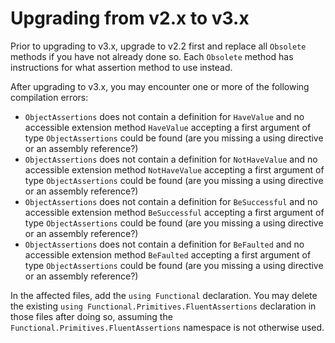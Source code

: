 # Upgrading from v2.x to v3.x

Prior to upgrading to v3.x, upgrade to v2.2 first and replace all `Obsolete` methods if you have not already done so.  Each `Obsolete` method has instructions for what assertion method to use instead.

After upgrading to v3.x, you may encounter one or more of the following compilation errors:

- `ObjectAssertions` does not contain a definition for `HaveValue` and no accessible extension method `HaveValue` accepting a first argument of type `ObjectAssertions` could be found (are you missing a using directive or an assembly reference?)
- `ObjectAssertions` does not contain a definition for `NotHaveValue` and no accessible extension method `NotHaveValue` accepting a first argument of type `ObjectAssertions` could be found (are you missing a using directive or an assembly reference?)
- `ObjectAssertions` does not contain a definition for `BeSuccessful` and no accessible extension method `BeSuccessful` accepting a first argument of type `ObjectAssertions` could be found (are you missing a using directive or an assembly reference?)
- `ObjectAssertions` does not contain a definition for `BeFaulted` and no accessible extension method `BeFaulted` accepting a first argument of type `ObjectAssertions` could be found (are you missing a using directive or an assembly reference?)

In the affected files, add the `using Functional` declaration.  You may delete the existing `using Functional.Primitives.FluentAssertions` declaration in those files after doing so, assuming the `Functional.Primitives.FluentAssertions` namespace is not otherwise used.